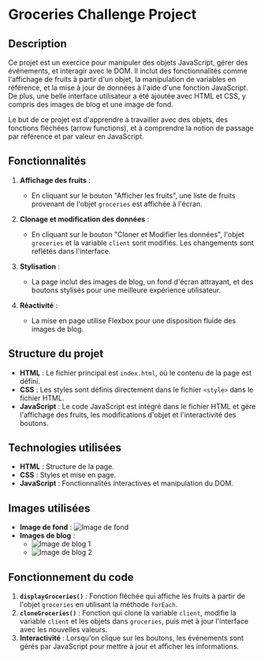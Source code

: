 # Groceries Challenge Project

## Description

Ce projet est un exercice pour manipuler des objets JavaScript, gérer des événements, et interagir avec le DOM. Il inclut des fonctionnalités comme l'affichage de fruits à partir d'un objet, la manipulation de variables en référence, et la mise à jour de données à l'aide d'une fonction JavaScript. De plus, une belle interface utilisateur a été ajoutée avec HTML et CSS, y compris des images de blog et une image de fond.

Le but de ce projet est d'apprendre à travailler avec des objets, des fonctions fléchées (arrow functions), et à comprendre la notion de passage par référence et par valeur en JavaScript.

## Fonctionnalités

1. **Affichage des fruits** : 
   - En cliquant sur le bouton "Afficher les fruits", une liste de fruits provenant de l'objet `groceries` est affichée à l'écran.

2. **Clonage et modification des données** :
   - En cliquant sur le bouton "Cloner et Modifier les données", l'objet `groceries` et la variable `client` sont modifiés. Les changements sont reflétés dans l'interface.

3. **Stylisation** :
   - La page inclut des images de blog, un fond d'écran attrayant, et des boutons stylisés pour une meilleure expérience utilisateur.

4. **Réactivité** : 
   - La mise en page utilise Flexbox pour une disposition fluide des images de blog.

## Structure du projet

- **HTML** : Le fichier principal est `index.html`, où le contenu de la page est défini.
- **CSS** : Les styles sont définis directement dans le fichier `<style>` dans le fichier HTML.
- **JavaScript** : Le code JavaScript est intégré dans le fichier HTML et gère l'affichage des fruits, les modifications d'objet et l'interactivité des boutons.

## Technologies utilisées

- **HTML** : Structure de la page.
- **CSS** : Styles et mise en page.
- **JavaScript** : Fonctionnalités interactives et manipulation du DOM.

## Images utilisées

- **Image de fond** : ![Image de fond](http://hawaiioceanviewproperties.com/wp-content/uploads/2017/03/th_FullSizeRender-2-3.jpg)
- **Images de blog** :
  - ![Image de blog 1](https://curlytales.com/wp-content/uploads/2020/04/grocery-getty-1.jpg)
  - ![Image de blog 2](https://img.money.com/2016/05/jet-grocery-delivery.jpg)

## Fonctionnement du code

1. **`displayGroceries()`** : Fonction fléchée qui affiche les fruits à partir de l'objet `groceries` en utilisant la méthode `forEach`.
2. **`cloneGroceries()`** : Fonction qui clone la variable `client`, modifie la variable `client` et les objets dans `groceries`, puis met à jour l'interface avec les nouvelles valeurs.
3. **Interactivité** : Lorsqu'on clique sur les boutons, les événements sont gérés par JavaScript pour mettre à jour et afficher les informations.
 